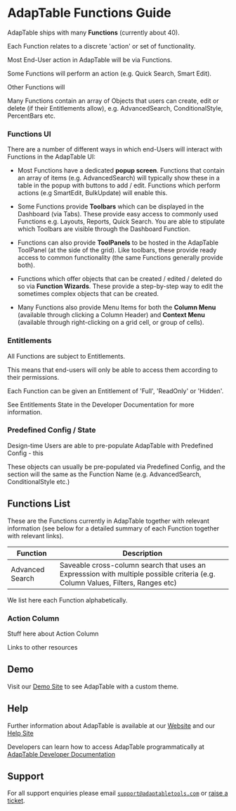 # AdapTable Functions Guide

AdapTable ships with many **Functions** (currently about 40).

Each Function relates to a discrete 'action' or set of functionality.

Most End-User action in AdapTable will be via Functions.

Some Functions will perform an action (e.g. Quick Search, Smart Edit).

Other Functions will

Many Functions contain an array of Objects that users can create, edit or delete (if their Entitlements allow), e.g. AdvancedSearch, ConditionalStyle, PercentBars etc.

### Functions UI

There are a number of different ways in which end-Users will interact with Functions in the AdapTable UI:

- Most Functions have a dedicated **popup screen**.  Functions that contain an array of items (e.g. AdvancedSearch) will typically show these in a table in the popup with buttons to add / edit.  Functions which perform actions (e.g SmartEdit, BulkUpdate) will enable this.

- Some Functions provide **Toolbars** which can be displayed in the Dashboard (via Tabs).  These provide easy access to commonly used Functions e.g. Layouts, Reports, Quick Search.  You are able to stipulate which Toolbars are visible through the Dashboard Function.

- Functions can also provide **ToolPanels** to be hosted in the AdapTable ToolPanel (at the side of the grid). Like toolbars, these provide ready access to common functionality (the same Functions generally provide both).

- Functions which offer objects that can be created / edited / deleted do so via **Function Wizards**.  These provide a step-by-step way to edit the sometimes complex objects that can be created.

- Many Functions also provide Menu Items for both the **Column Menu** (available through clicking a Column Header) and **Context Menu** (available through right-clicking on a grid cell, or group of cells).

### Entitlements

All Functions are subject to Entitlements.  

This means that end-users will only be able to access them according to their permissions.

Each Function can be given an Entitlement of 'Full', 'ReadOnly' or 'Hidden'. 

See Entitlements State in the Developer Documentation for more information.

### Predefined Config / State

Design-time Users are able to pre-populate AdapTable with Predefined Config - this

These objects can usually be pre-populated via Predefined Config, and the section will the same as the Function Name (e.g. AdvancedSearch, ConditionalStyle etc.)


## Functions List

These are the Functions currently in AdapTable together with relevant information
(see below for a detailed summary of each Function together with relevant links).

| Function  	             | Description                                                                                                                      |
|----------------	         |---------------------------------------------	                                                                                    |  
| Advanced Search            | Saveable cross-column search that uses an Expresssion with multiple possible criteria (e.g. Column Values, Filters, Ranges etc)  |
 

We list here each Function alphabetically.

### Action Column

Stuff here about Action Column

Links to other resources


## Demo

Visit our [Demo Site](https://demo.adaptabletools.com/theme/aggridcustomthemedemo) to see AdapTable with a custom theme.

## Help

Further information about AdapTable is available at our [Website](www.adaptabletools.com) and our [Help Site](https://adaptabletools.zendesk.com/hc/en-us)

Developers can learn how to access AdapTable programmatically at [AdapTable Developer Documentation](https://api.adaptabletools.com) 

## Support

For all support enquiries please email [`support@adaptabletools.com`](mailto:support@adaptabletools.com) or [raise a ticket](https://adaptabletools.zendesk.com/hc/en-us/requests/new).
